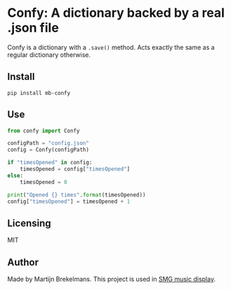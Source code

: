 # Confy: A dictionary backed by a real .json file

Confy is a dictionary with a `.save()` method. Acts exactly the same as a regular dictionary otherwise.

## Install

`pip install mb-confy`

## Use

```python
from confy import Confy

configPath = "config.json"
config = Confy(configPath)

if "timesOpened" in config:
    timesOpened = config["timesOpened"]
else:
    timesOpened = 0

print("Opened {} times".format(timesOpened))
config["timesOpened"] = timesOpened + 1
```

## Licensing

MIT

## Author

Made by Martijn Brekelmans. This project is used in [SMG music display](https://martijnbrekelmans.com/SMG).
